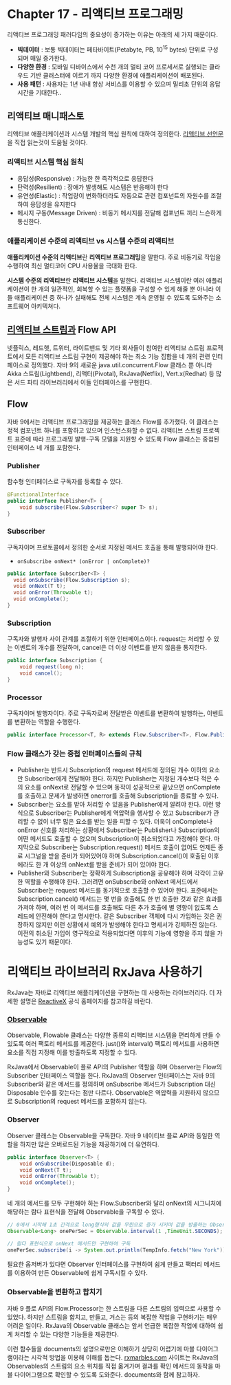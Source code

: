 # Chapter 17 - 리액티브 프로그래밍

리액티브 프로그래밍 패러다임의 중요성이 증가하는 이유는 아래의 세 가지 때문이다.

- **빅데이터** : 보통 빅데이터는 페타바이트(Petabyte, PB, 10<sup>15</sup> bytes)  단위로 구성되며 매일 증가한다.
- **다양한 환경** : 모바일 디바이스에서 수천 개의 멀티 코어 프로세서로 실행되는 클라우드 기반 클러스터에 이르기 까지 다양한 환경에 애플리케이션이 배포된다.
- **사용 패턴** : 사용자는 1년 내내 항상 서비스를 이용할 수 있으며 밀리초 단위의 응답 시간을 기대한다..

## 리액티브 매니패스토

리액티브 애플리케이션과 시스템 개발의 핵심 원칙에 대하여 정의한다. [리액티브 선언문](https://www.reactivemanifesto.org/ko)을 직접 읽는것이 도움될 것이다.

### 리액티브 시스템 핵심 원칙

- 응답성(Responsive) : 가능한 한 즉각적으로 응답한다
- 탄력성(Resilient) : 장애가 발생해도 시스템은 반응해야 한다
- 유연성(Elastic) : 작업량이 변화하더라도 자동으로 관련 컴포넌트의 자원수를 조절하여 응답성을 유지한다
- 메시지 구동(Message Driven) : 비동기 메시지를 전달해 컴포넌트 끼리 느슨하게 통신한다.

### 애플리케이션 수준의 리액티브 vs 시스템 수준의 리액티브

**애플리케이션 수준의 리액티브**란 **리액티브 프로그래밍**을 말한다. 주로 비동기로 작업을 수행하여 최신 멀티코어 CPU 사용율을 극대화 한다.

**시스템 수준의 리액티브**란 **리액티브 시스템**을 말한다. 리액티브 시스템이란 여러 애플리케이션이 한 개의 일관적인, 회복할 수 있는 플랫폼을 구성할 수 있게 해줄 뿐 아니라 이들 애플리케이션 중 하나가 실패해도 전체 시스템은 계속 운영될 수 있도록 도와주는 소프트웨어 아키텍쳐다.

## [리액티브 스트림과](http://www.reactive-streams.org/) Flow API

넷플릭스, 레드햇, 트위터, 라이트밴드 및 기타 회사들이 참여한 리액티브 스트림 프로젝트에서 모든 리액티브 스트림 구현이 제공해야 하는 최소 기능 집합을 네 개의 관련 인터페이스로 정의했다. 자바 9의 새로운 java.util.concurrent.Flow 클래스 뿐 아니라 Akka 스트림(Lightbend), 리액터(Pivotal), RxJava(Netflix), Vert.x(Redhat) 등 많은 서드 파티 라이브러리에서 이들 인터페이스를 구현한다.

## Flow

자바 9에서는 리액티브 프로그래밍을 제공하는 클래스 Flow를 추가했다. 이 클래스는 정적 컴포넌트 하나를 포함하고 있으며 인스턴스화할 수 없다. 리액티브 스트림 프로젝트 표준에 따라 프로그래밍 발행-구독 모델을 지원할 수 있도록 Flow 클래스는 중첩된 인터페이스 네 개를 포함한다.

### Publisher

함수형 인터페이스로 구독자를 등록할 수 있다.

```java
@FunctionalInterface
public interface Publisher<T> {
    void subscribe(Flow.Subscriber<? super T> s);
}
```

### Subscriber

구독자이며 프로토콜에서 정의한 순서로 지정된 메서드 호출을 통해 발행되어야 한다.

- `onSubscribe onNext* (onError | onComplete)?`

```java
public interface Subscriber<T> {
  void onSubscribe(Flow.Subscription s);
  void onNext(T t);
  void onError(Throwable t);
  void onComplete();
}
```

### Subscription

구독자와 발행자 사이 관계를 조절하기 위한 인터페이스이다. request는 처리할 수 있는 이벤트의 개수를 전달하며, cancel은 더 이상 이벤트를 받지 않음을 통지한다.

```java
public interface Subscription {
    void request(long n);
    void cancel();
}
```

### Processor

구독자이며 발행자이다. 주로 구독자로써 전달받은 이벤트를 변환하여 발행하는, 이벤트를 변환하는 역할을 수행한다.

```java
public interface Processor<T, R> extends Flow.Subscriber<T>, Flow.Publisher<R> { }
```

### Flow 클래스가 갖는 중첩 인터페이스들의 규칙

- Publisher는 반드시 Subscription의 request 메서드에 정의된 개수 이하의 요소만 Subscriber에게 전달해야 한다. 하지만 Publisher는 지정된 개수보다 적은 수의 요소를 onNext로 전달할 수 있으며 동작이 성공적으로 끝났으면 onComplete를 호출하고 문제가 발생하면 onerror를 호출해 Subscription을 종료할 수 있다.
- Subscriber는 요소를 받아 처리할 수 있음을 Publisher에게 알려야 한다. 이런 방식으로 Subscriber는 Publisher에게 역압력을 행사할 수 있고 Subscriber가 관리할 수 없이 너무 많은 요소를 받는 일을 피할 수 있다. 더욱이 onComplete나 onError 신호를 처리하는 상황에서 Subscriber는 Publisher나 Subscription의 어떤 메서드도 호출할 수 없으며 Subscription이 취소되었다고 가정해야 한다. 마지막으로 Subscriber는 Subscription.request() 메서드 호출이 없어도 언제든 종료 시그널을 받을 준비가 되어있어야 하며 Subscription.cancel()이 호출된 이후에라도 한 개 이상의 onNext를 받을 준비가 되어 있어야 한다.
- Publisher와 Subscriber는 정확하게 Suibscription을 공유해야 하며 각각이 고유한 역할을 수행해야 한다. 그러려면 onSubscribe와 onNext 메서드에서 Subscriber는 request 메서드를 동기적으로 호출할 수 있어야 한다. 표준에서는 Subscription.cancel() 메서드는 몇 번을 호출해도 한 번 호출한 것과 같은 효과를 가져야 하며, 여러 번 이 메서드를 호출해도 다른 추가 호출에 별 영향이 없도록 스레드에 안전해야 한다고 명시한다. 같은 Subscriber 객체에 다시 가입하는 것은 권장하지 않지만 이런 상황에서 예외가 발생해야 한다고 명세서가 강제하진 않는다. 이전의 취소된 가입이 영구적으로 적용되었다면 이후의 기능에 영향을 주지 않을 가능성도 있기 때문이다.

# 리액티브 라이브러리 RxJava 사용하기

RxJava는 자바로 리액티브 애플리케이션을 구현하는 데 사용하는 라이브러리다. 더 자세한 설명은 [ReactiveX](http://reactivex.io/intro.html) 공식 홈페이지를 참고하길 바란다.

### [Observable](http://reactivex.io/documentation/ko/observable.html)

Observable, Flowable 클래스는 다양한 종류의 리액티브 시스템을 편리하게 만들 수 있도록 여러 팩토리 메서드를 제공한다. just()와 interval() 팩토리 메서드를 사용하면 요소를 직접 지정해 이를 방출하도록 지정할 수 있다.

RxJava에서 Observable이 플로 API의 Publisher 역할을 하며 Observer는 Flow의 Subscriber 인터페이스 역할을 한다. RxJava의 Observer 인터페이스는 자바 9의 Subscriber와 같은 메서드를 정의하며 onSubscribe 메서드가 Subscription 대신 Disposable 인수를 갖는다는 점만 다르다. Observable은 역압력을 지원하지 않으므로 Subscription의 request 메서드를 포함하지 않는다.

### Observer

Observer 클래스는 Observable을 구독한다. 자바 9 네이티브 플로 API와 동일한 역할을 하지만 많은 오버로드된 기능을 제공하기에 더 유연하다.

```java
public interface Observer<T> {
	void onSubscribe(Disposable d);
	void onNext(T t);
	void onError(Throwable t);
	void onComplete();
}
```

네 개의 메서드를 모두 구현해야 하는 Flow.Subscriber와 달리 onNext의 시그니처에 해당하는 람다 표현식을 전달해 Observable을 구독할 수 있다.

```java
// 0에서 시작해 1초 간격으로 long형식의 값을 무한으로 증가 시키며 값을 방출하는 Observable
Observable<Long> onePerSec = Observable.interval(1 ,TimeUnit.SECONDS);

// 람다 표현식으로 onNext 메서드만 구현하여 구독
onePerSec.subscribe(i -> System.out.println(TempInfo.fetch("New York"));
```

필요한 옵저버가 있다면 Observer 인터페이스를 구현하여 쉽게 만들고 팩터리 메서드를 이용하여 만든 Observable에 쉽게 구독시킬 수 있다.

### Observable을 변환하고 합치기

자바 9 플로 API의 Flow.Processor는 한 스트림을 다른 스트림의 입력으로 사용할 수 있었다. 하지만 스트림을 합치고, 만들고, 거스는 등의 복잡한 작업을 구현하기는 매우 어려운 일이다. RxJava의 Observable 클래스는 앞서 언급한 복잡한 작업에 대하여 쉽게 처리할 수 있는 다양한 기능들을 제공한다.

이런 함수들을 documents의 설명으로만은 이해하기 상당히 어렵기에 마블 다이어그램이라는 시각적 방법을 이용해 이해를 돕는다. [rxmarbles.com](http://rxmarbles.com/) 사이트는 RxJava의 Observables의 스트림의 요소 위치를 직접 옮겨가며 결과를 확인 메서드의 동작을 마블 다이어그램으로 확인할 수 있도록 도와준다. documents와 함께 참고하자.